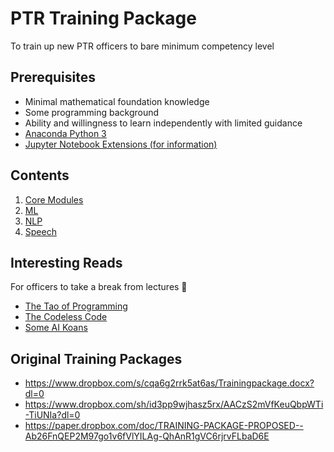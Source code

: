 #   PTR Training Package
To train up new PTR officers to bare minimum competency level


##  Prerequisites
*   Minimal mathematical foundation knowledge
*   Some programming background
*   Ability and willingness to learn independently with limited guidance
*   [Anaconda Python 3](https://www.anaconda.com/distribution/#download-section)
*   [Jupyter Notebook Extensions (for information)](https://jupyter-contrib-nbextensions.readthedocs.io/en/latest/)


##  Contents
1.  [Core Modules](core-modules.md)
2.  [ML](machine-learning.md)
3.  [NLP](natural-language-processing.md)
4.  [Speech](speech.md)


##  Interesting Reads
For officers to take a break from lectures 🙂 
*    [The Tao of Programming](http://www.mit.edu/~xela/tao.html)
*    [The Codeless Code](http://www.thecodelesscode.com/contents)
*    [Some AI Koans](http://catb.org/jargon/html/koans.html)


##  Original Training Packages
*   https://www.dropbox.com/s/cqa6g2rrk5at6as/Trainingpackage.docx?dl=0
*   https://www.dropbox.com/sh/id3pp9wjhasz5rx/AACzS2mVfKeuQbpWTi-TiUNIa?dl=0
*   https://paper.dropbox.com/doc/TRAINING-PACKAGE-PROPOSED--Ab26FnQEP2M97go1v6fVlYILAg-QhAnR1gVC6rjrvFLbaD6E
